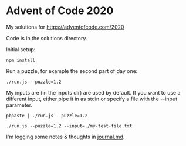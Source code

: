 # Advent of Code 2020

My solutions for https://adventofcode.com/2020

Code is in the solutions directory.

Initial setup:
```
npm install
```

Run a puzzle, for example the second part of day one:
```
./run.js --puzzle=1.2
```

My inputs are (in the inputs dir) are used by default.
If you want to use a different input, either pipe it in as stdin or specify a file with the --input parameter.
```
pbpaste | ./run.js --puzzle=1.2

./run.js --puzzle=1.2 --input=./my-test-file.txt
```

I'm logging some notes & thoughts in [journal.md](journal.md).

